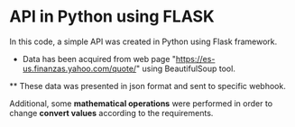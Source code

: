# API in Python using FLASK

In this code, a simple API was created in Python using Flask framework.

* Data has been acquired from web page "https://es-us.finanzas.yahoo.com/quote/" using BeautifulSoup tool. 

** These data was presented in json format and sent to specific webhook.

Additional, some **mathematical operations** were performed in order to change __convert values__ according to the requirements.
